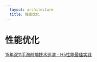 ```yaml
---
  layout: architecture
  title: 性能优化
---
```


# 性能优化

[15年双11手淘前端技术巡演 - H5性能最佳实践](https://github.com/amfe/article/issues/21)